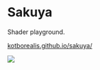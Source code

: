 # Sakuya

Shader playground.

[kotborealis.github.io/sakuya/](//kotborealis.github.io/sakuya/)

![](https://i.imgur.com/wnmtmZT.png)
